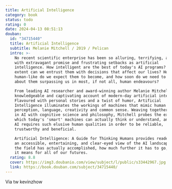 ```yaml
---
title: Artificial Intelligence
category: book
status: todo
rating: 0
date: 2024-04-13 08:51:13
douban:
  id: "34715440"
  title: Artificial Intelligence
  subtitle: Melanie Mitchell / 2019 / Pelican
  intro: >-
    No recent scientific enterprise has been so alluring, terrifying, and filled
    with extravagant promise and frustrating setbacks as artificial
    intelligence. How intelligent are the best of today's AI programs? To what
    extent can we entrust them with decisions that affect our lives? How
    human-like do we expect them to become, and how soon do we need to worry
    about them surpassing us in most, if not all, human endeavours?

    From leading AI researcher and award-winning author Melanie Mitchell comes a
    knowledgeable and captivating account of modern-day artificial intelligence.
    Flavoured with personal stories and a twist of humor, Artificial
    Intelligence illuminates the workings of machines that mimic human learning,
    perception, language, creativity and common sense. Weaving together advances
    in AI with cognitive science and philosophy, Mitchell probes the extent to
    which today's 'smart' machines can actually think or understand, and whether
    AI requires such elusive human qualities in order to be reliable,
    trustworthy and beneficial.

    Artificial Intelligence: A Guide for Thinking Humans provides readers with
    an accessible, entertaining, and clear-eyed view of the AI landscape, what
    the field has actually accomplished, how much further it has to go, and what
    it means for all of our futures.
  rating: 8.8
  cover: https://img3.doubanio.com/view/subject/l/public/s33442967.jpg
  link: https://book.douban.com/subject/34715440/
---
```


Via tw kevinzhow